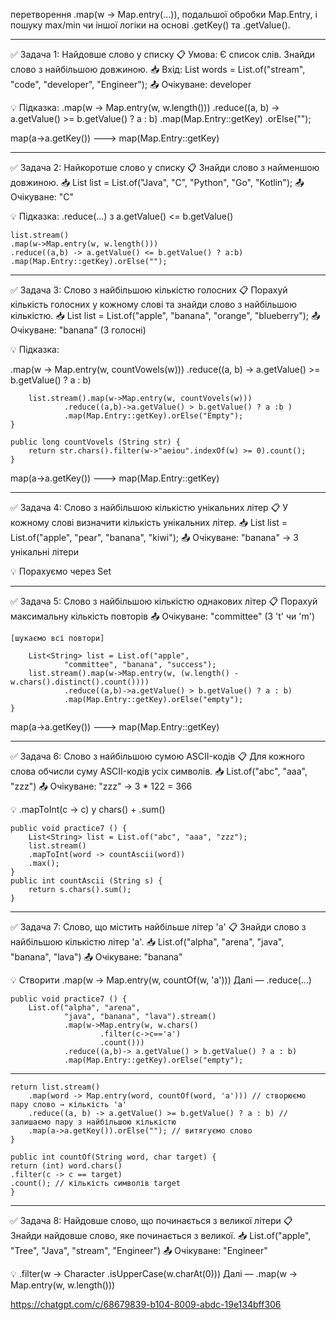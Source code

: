 
перетворення .map(w -> Map.entry(...)),
подальшої обробки Map.Entry,
і пошуку max/min чи іншої логіки на основі
.getKey() та .getValue().

------------------------------------------------

✅ Задача 1: Найдовше слово у списку
📋 Умова:
Є список слів. Знайди слово з найбільшою довжиною.
📥 Вхід:
List<String> words = List.of("stream", "code", 
"developer", "Engineer");
📤 Очікуване: developer

💡 Підказка:
.map(w -> Map.entry(w, w.length()))
.reduce((a, b) -> a.getValue() >= b.getValue() ? a : b)
.map(Map.Entry::getKey)
.orElse("");

map(a->a.getKey()) ---> map(Map.Entry::getKey)

------------------------------------------------

✅ Задача 2: Найкоротше слово у списку
📋 Знайди слово з найменшою довжиною.
📥 List<String> list = List.of("Java", "C",
"Python", "Go", "Kotlin");
📤 Очікуване: "C"

💡 Підказка: .reduce(...) з a.getValue() <= b.getValue()

    list.stream()
    .map(w->Map.entry(w, w.length()))
    .reduce((a,b) -> a.getValue() <= b.getValue() ? a:b)
    .map(Map.Entry::getKey).orElse("");

------------------------------------------------

✅ Задача 3: Слово з найбільшою
кількістю голосних
📋 Порахуй кількість голосних
у кожному слові та знайди
слово з найбільшою кількістю.
📥 List<String> list = List.of("apple", "banana",
"orange", "blueberry");
📤 Очікуване: "banana" (3 голосні)

💡 Підказка:

.map(w -> Map.entry(w, countVowels(w)))
.reduce((a, b) -> a.getValue() >= b.getValue() ? a : b)

        list.stream().map(w->Map.entry(w, countVovels(w)))
                .reduce((a,b)->a.getValue() > b.getValue() ? a :b )
                .map(Map.Entry::getKey).orElse("Empty");
    }

    public long countVovels (String str) {
        return str.chars().filter(w->"aeiou".indexOf(w) >= 0).count();
    }

map(a->a.getKey()) ---> map(Map.Entry::getKey)

------------------------------------------------

✅ Задача 4: Слово з найбільшою 
кількістю унікальних літер
📋 У кожному слові визначити 
кількість унікальних літер.
📥 List<String> list = List.of("apple", "pear",
"banana", "kiwi");
📤 Очікуване: "banana" → 3 унікальні літери

💡 Порахуємо через Set<Character>

------------------------------------------------

✅ Задача 5: Слово з найбільшою кількістю 
однакових літер
📋 Порахуй максимальну кількість
повторів
📤 Очікуване: "committee" (3 't' чи 'm')

    [шукаємо всі повтори]

        List<String> list = List.of("apple",
                "committee", "banana", "success");
        list.stream().map(w->Map.entry(w, (w.length() - w.chars().distinct().count())))
                .reduce((a,b)->a.getValue() > b.getValue() ? a : b)
                .map(Map.Entry::getKey).orElse("empty");
    }
map(a->a.getKey()) ---> map(Map.Entry::getKey)

-----------------------------------------------

✅ Задача 6: Слово з найбільшою сумою ASCII-кодів
📋 Для кожного слова обчисли суму ASCII-кодів
усіх символів.
📥 List.of("abc", "aaa", "zzz")
📤 Очікуване: "zzz" → 3 * 122 = 366

💡 .mapToInt(c -> c) у chars() + .sum()

    public void practice7 () {
        List<String> list = List.of("abc", "aaa", "zzz");
        list.stream()
        .mapToInt(word -> countAscii(word))
        .max();
    }
    public int countAscii (String s) {
        return s.chars().sum();
    }




-----------------------------------------------

✅ Задача 7: Слово, що містить 
найбільше літер 'a'
📋 Знайди слово з найбільшою 
кількістю літер 'a'.
📥 List.of("alpha", "arena", 
"java", "banana", "lava")
📤 Очікуване: "banana"

💡 Створити .map(w -> Map.entry(w, countOf(w, 'a')))
Далі — .reduce(...)

    public void practice7 () {
        List.of("alpha", "arena",
                "java", "banana", "lava").stream()
                .map(w->Map.entry(w, w.chars()
                        .filter(c->c=='a')
                        .count()))
                .reduce((a,b)-> a.getValue() > b.getValue() ? a : b)
                .map(Map.Entry::getKey).orElse("empty");

------

    return list.stream()
        .map(word -> Map.entry(word, countOf(word, 'a'))) // створюємо пару слово → кількість 'a'
        .reduce((a, b) -> a.getValue() >= b.getValue() ? a : b) // залишаємо пару з найбільшою кількістю
        .map(a->a.getKey()).orElse(""); // витягуємо слово
    }

    public int countOf(String word, char target) {
    return (int) word.chars()
    .filter(c -> c == target)
    .count(); // кількість символів target
    }
------------------------------------------------

✅ Задача 8: Найдовше слово, 
що починається з великої літери
📋 Знайди найдовше слово, 
яке починається з великої.
📥 List.of("apple", "Tree", 
"Java", "stream", "Engineer")
📤 Очікуване: "Engineer"

💡 .filter(w -> Character
.isUpperCase(w.charAt(0)))
Далі — .map(w -> Map.entry(w, w.length()))

https://chatgpt.com/c/68679839-b104-8009-abdc-19e134bff306